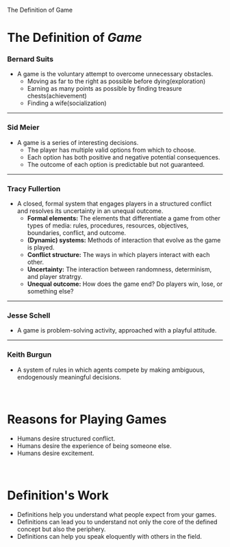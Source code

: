 The Definition of Game

# The Definition of *Game*

### Bernard Suits

-  A game is the voluntary attempt to overcome unnecessary obstacles.
	-  Moving as far to the right as possible before dying(exploration)
	-  Earning as many points as possible by finding treasure chests(achievement)
	-  Finding a wife(socialization)
* * *
### Sid Meier
-  A game is a series of interesting decisions.
	-  The player has multiple valid options from which to choose.
	-  Each option has both positive and negative potential consequences.
	-  The outcome of each option is predictable but not guaranteed.

* * *
### Tracy Fullertion
-  A closed, formal system that engages players in a structured conflict and resolves its uncertainty in an unequal outcome.
	-  **Formal elements:** The elements that differentiate a game from other types of media: rules, procedures, resources, objectives, boundaries, conflict, and outcome.
	-  **(Dynamic) systems:** Methods of interaction that evolve as the game is played.
	-  **Conflict structure:** The ways in which players interact with each other.
	-  **Uncertainty:** The interaction between randomness, determinism, and player stratrgy.
	-  **Unequal outcome:** How does the game end? Do players win, lose, or something else?
* * *
### Jesse Schell
-  A game is problem-solving activity, approached with a playful attitude.
* * *
### Keith Burgun
-  A system of rules in which agents compete by making ambiguous, endogenously meaningful decisions.
   <br/><br/><br/>
   
	  
# Reasons for Playing Games
- Humans desire structured conflict.
- Humans desire the experience of being someone else.
- Humans desire excitement.
<br/><br/><br/>
# Definition's Work

- Definitions help you understand what people expect from your games.
- Definitions can lead you to understand not only the core of the defined concept but also the periphery.
- Definitions can help you speak eloquently with others in the field.
